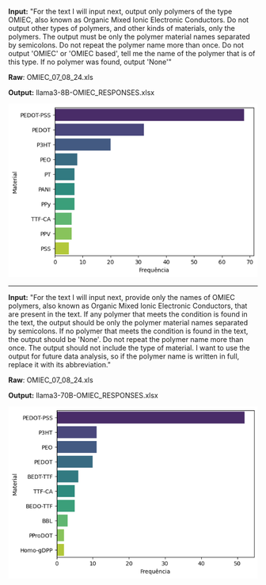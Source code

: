 **Input:** "For the text I will input next, output only polymers of the type OMIEC, also known as Organic Mixed Ionic Electronic Conductors. Do not output other types of polymers, and other kinds of materials, only the polymers. The output must be only the polymer material names separated by semicolons. Do not repeat the polymer name more than once. Do not output 'OMIEC' or 'OMIEC based', tell me the name of the polymer that is of this type. If no polymer was found, output 'None'"

**Raw**: OMIEC_07_08_24.xls

**Output:** llama3-8B-OMIEC_RESPONSES.xlsx

![1723811304136](image/README/1723811304136.png)

---

**Input:** "For the text I will input next, provide only the names of OMIEC polymers, also known as Organic Mixed Ionic Electronic Conductors, that are present in the text. If any polymer that meets the condition is found in the text, the output should be only the polymer material names separated by semicolons. If no polymer that meets the condition is found in the text, the output should be 'None'. Do not repeat the polymer name more than once. The output should not include the type of material. I want to use the output for future data analysis, so if the polymer name is written in full, replace it with its abbreviation."

**Raw**: OMIEC_07_08_24.xls

**Output:** llama3-70B-OMIEC_RESPONSES.xlsx

![1723811296572](image/README/1723811296572.png)
